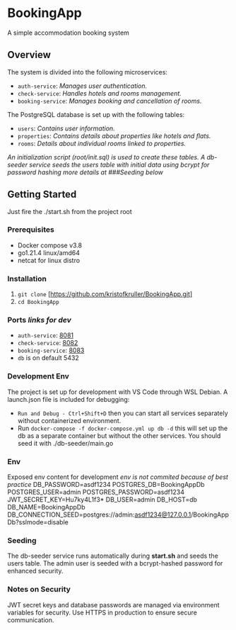 # BookingApp
A simple accommodation booking system

## Overview

The system is divided into the following microservices:

- `auth-service`: *Manages user authentication.*
- `check-service`: *Handles hotels and rooms management.*
- `booking-service`: *Manages booking and cancellation of rooms.*

The PostgreSQL database is set up with the following tables:

- `users`: *Contains user information.*
- `properties`: *Contains details about properties like hotels and flats.*
- `rooms`: *Details about individual rooms linked to properties.*

*An initialization script (root/init.sql) is used to create these tables. A db-seeder service seeds the users table with initial data using bcrypt for password hashing more details at ###Seeding below*

## Getting Started
Just fire the ./start.sh from the project root

### Prerequisites
- Docker compose v3.8
- go1.21.4 linux/amd64
- netcat for linux distro

### Installation
1. `git clone` [https://github.com/kristofkruller/BookingApp.git]
2. `cd BookingApp`

### Ports _links for dev_
- `auth-service`: [8081](http://127.0.0.1:8081)
- `check-service`: [8082](http://127.0.0.1:8082)
- `booking-service`: [8083](http://127.0.0.1:8083)
- `db` is on default 5432

### Development Env
The project is set up for development with VS Code through WSL Debian. A launch.json file is included for debugging:
- `Run and Debug - Ctrl+Shift+D` then you can start all services separately without containerized environment.
- Run `docker-compose -f docker-compose.yml up db -d` this will set up the db as a separate container but without the other services. You should seed it with ./db-seeder/main.go

### Env
Exposed env content for development *env is not commited because of best practice*
DB_PASSWORD=asdf1234
POSTGRES_DB=BookingAppDb
POSTGRES_USER=admin
POSTGRES_PASSWORD=asdf1234
JWT_SECRET_KEY=Hu7ky4L1f3*
DB_USER=admin
DB_HOST=db
DB_NAME=BookingAppDb
DB_CONNECTION_SEED=postgres://admin:asdf1234@127.0.0.1/BookingAppDb?sslmode=disable

### Seeding
The db-seeder service runs automatically during **start.sh** and seeds the users table.
The admin user is seeded with a bcrypt-hashed password for enhanced security.

### Notes on Security
JWT secret keys and database passwords are managed via environment variables for security.
Use HTTPS in production to ensure secure communication.